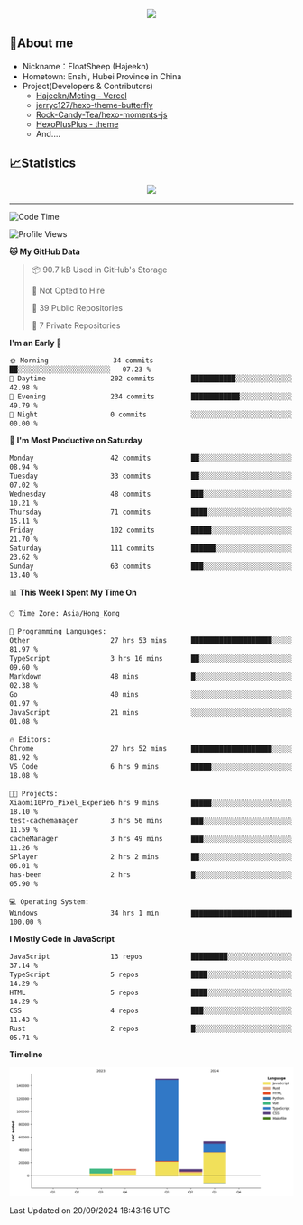 <p align="center">
   <a href="https://git.io/typing-svg"><img src="https://readme-typing-svg.demolab.com?font=Fira+Code&pause=1000&color=F7DD11&center=true&vCenter=true&width=435&lines=Floating+in+the+clouds~;I'm+glad+to+meet+you+again" /></a>
</p>

## 🥱About me

- Nickname：FloatSheep (Hajeekn)
- Hometown: Enshi, Hubei Province in China
- Project(Developers & Contributors)
   - [Hajeekn/Meting - Vercel](https://github.com/hajeekn/vercel-meting)
   - [jerryc127/hexo-theme-butterfly](https://github.com/jerryc127/hexo-theme-butterfly)
   - [Rock-Candy-Tea/hexo-moments-js](https://github.com/Rock-Candy-Tea/hexo-moments-js)
   - [HexoPlusPlus - theme](https://github.com/HexoPlusPlus/HexoPlusPlus)
   - And....


## 📈Statistics

<div align="center">
<img src="https://github-readme-stats-git-masterrstaa-rickstaa.vercel.app/api?username=FloatSheep" />
</div>

---

<!--START_SECTION:waka-->
![Code Time](http://img.shields.io/badge/Code%20Time-189%20hrs%2027%20mins-blue)

![Profile Views](http://img.shields.io/badge/Profile%20Views-0-blue)

**🐱 My GitHub Data** 

> 📦 90.7 kB Used in GitHub's Storage 
 > 
> 🚫 Not Opted to Hire
 > 
> 📜 39 Public Repositories 
 > 
> 🔑 7 Private Repositories 
 > 
**I'm an Early 🐤** 

```text
🌞 Morning                34 commits          ██░░░░░░░░░░░░░░░░░░░░░░░   07.23 % 
🌆 Daytime                202 commits         ███████████░░░░░░░░░░░░░░   42.98 % 
🌃 Evening                234 commits         ████████████░░░░░░░░░░░░░   49.79 % 
🌙 Night                  0 commits           ░░░░░░░░░░░░░░░░░░░░░░░░░   00.00 % 
```
📅 **I'm Most Productive on Saturday** 

```text
Monday                   42 commits          ██░░░░░░░░░░░░░░░░░░░░░░░   08.94 % 
Tuesday                  33 commits          ██░░░░░░░░░░░░░░░░░░░░░░░   07.02 % 
Wednesday                48 commits          ███░░░░░░░░░░░░░░░░░░░░░░   10.21 % 
Thursday                 71 commits          ████░░░░░░░░░░░░░░░░░░░░░   15.11 % 
Friday                   102 commits         █████░░░░░░░░░░░░░░░░░░░░   21.70 % 
Saturday                 111 commits         ██████░░░░░░░░░░░░░░░░░░░   23.62 % 
Sunday                   63 commits          ███░░░░░░░░░░░░░░░░░░░░░░   13.40 % 
```


📊 **This Week I Spent My Time On** 

```text
🕑︎ Time Zone: Asia/Hong_Kong

💬 Programming Languages: 
Other                    27 hrs 53 mins      ████████████████████░░░░░   81.97 % 
TypeScript               3 hrs 16 mins       ██░░░░░░░░░░░░░░░░░░░░░░░   09.60 % 
Markdown                 48 mins             █░░░░░░░░░░░░░░░░░░░░░░░░   02.38 % 
Go                       40 mins             ░░░░░░░░░░░░░░░░░░░░░░░░░   01.97 % 
JavaScript               21 mins             ░░░░░░░░░░░░░░░░░░░░░░░░░   01.08 % 

🔥 Editors: 
Chrome                   27 hrs 52 mins      ████████████████████░░░░░   81.92 % 
VS Code                  6 hrs 9 mins        █████░░░░░░░░░░░░░░░░░░░░   18.08 % 

🐱‍💻 Projects: 
Xiaomi10Pro_Pixel_Experie6 hrs 9 mins        █████░░░░░░░░░░░░░░░░░░░░   18.10 % 
test-cachemanager        3 hrs 56 mins       ███░░░░░░░░░░░░░░░░░░░░░░   11.59 % 
cacheManager             3 hrs 49 mins       ███░░░░░░░░░░░░░░░░░░░░░░   11.26 % 
SPlayer                  2 hrs 2 mins        ██░░░░░░░░░░░░░░░░░░░░░░░   06.01 % 
has-been                 2 hrs               █░░░░░░░░░░░░░░░░░░░░░░░░   05.90 % 

💻 Operating System: 
Windows                  34 hrs 1 min        █████████████████████████   100.00 % 
```

**I Mostly Code in JavaScript** 

```text
JavaScript               13 repos            █████████░░░░░░░░░░░░░░░░   37.14 % 
TypeScript               5 repos             ████░░░░░░░░░░░░░░░░░░░░░   14.29 % 
HTML                     5 repos             ████░░░░░░░░░░░░░░░░░░░░░   14.29 % 
CSS                      4 repos             ███░░░░░░░░░░░░░░░░░░░░░░   11.43 % 
Rust                     2 repos             █░░░░░░░░░░░░░░░░░░░░░░░░   05.71 % 
```



**Timeline**

![Lines of Code chart](https://raw.githubusercontent.com/FloatSheep/FloatSheep/main/assets/bar_graph.png)


 Last Updated on 20/09/2024 18:43:16 UTC
<!--END_SECTION:waka-->

